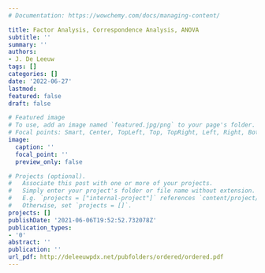 ```yaml
---
# Documentation: https://wowchemy.com/docs/managing-content/

title: Factor Analysis, Correspondence Analysis, ANOVA
subtitle: ''
summary: ''
authors:
- J. De Leeuw
tags: []
categories: []
date: '2022-06-27'
lastmod: 
featured: false
draft: false

# Featured image
# To use, add an image named `featured.jpg/png` to your page's folder.
# Focal points: Smart, Center, TopLeft, Top, TopRight, Left, Right, BottomLeft, Bottom, BottomRight.
image:
  caption: ''
  focal_point: ''
  preview_only: false

# Projects (optional).
#   Associate this post with one or more of your projects.
#   Simply enter your project's folder or file name without extension.
#   E.g. `projects = ["internal-project"]` references `content/project/deep-learning/index.md`.
#   Otherwise, set `projects = []`.
projects: []
publishDate: '2021-06-06T19:52:52.732078Z'
publication_types:
- '0'
abstract: ''
publication: ''
url_pdf: http://deleeuwpdx.net/pubfolders/ordered/ordered.pdf
---
```

